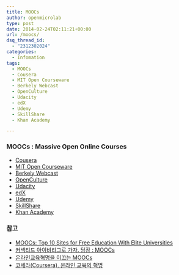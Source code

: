 ```yaml
---
title: MOOCs
author: openmicrolab
type: post
date: 2014-02-24T02:11:21+00:00
url: /moocs/
dsq_thread_id:
  - "2312302024"
categories:
  - Infomation
tags:
  - MOOCs
  - Cousera
  - MIT Open Courseware
  - Berkely Webcast
  - OpenCulture
  - Udacity
  - edX
  - Udemy
  - SkillShare
  - Khan Academy

---
```

### MOOCs : Massive Open Online Courses



  * <a href="https://www.coursera.org/" target="_blank" rel="nofollow">Cousera</a>
  * <a href="http://ocw.mit.edu/index.htm" target="_blank" rel="nofollow">MIT Open Courseware</a>
  * <a href="http://webcast.berkeley.edu/" target="_blank" rel="nofollow">Berkely Webcast</a>
  * <a href="http://www.openculture.com/" target="_blank" rel="nofollow">OpenCulture</a>
  * <a href="https://www.udacity.com/" target="_blank" rel="nofollow">Udacity</a>
  * <a href="https://www.edx.org/" target="_blank" rel="nofollow">edX</a>
  * <a href="https://www.udemy.com/" target="_blank" rel="nofollow">Udemy</a>
  * <a href="http://www.skillshare.com/" target="_blank" rel="nofollow">SkillShare</a>
  * <a href="https://www.khanacademy.org/" target="_blank" rel="nofollow">Khan Academy</a>

### <span style="line-height: 1.5em;">참고</span>

  * [MOOCs: Top 10 Sites for Free Education With Elite Universities][1]
  * [커넥티드 아이비리그로 가자. 당장 : MOOCs][2]
  * <a href="http://estima.wordpress.com/2013/01/10/moocs/" target="_blank">온라인교육혁명을 이끄는 MOOCs</a>
  * <a href="http://sungmooncho.com/2012/12/07/coursera/" target="_blank">코세라(Coursera), 온라인 교육의 혁명</a>

 [1]: http://www.bdpa-detroit.org/portal/index.php/comittees/high-school-computer-competition-hscc/29-education/57-moocs-top-10-sites-for-free-education-with-elite-universities.html
 [2]: http://www.venturesquare.net/517046